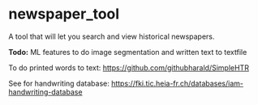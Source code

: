 # newspaper_tool
A tool that will let you search and view historical newspapers.

**Todo:** ML features to do image segmentation and written text to textfile

To do printed words to text: https://github.com/githubharald/SimpleHTR

See for handwriting database: https://fki.tic.heia-fr.ch/databases/iam-handwriting-database
